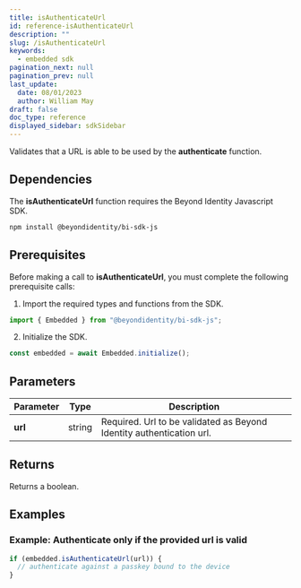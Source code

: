 ```yaml
---
title: isAuthenticateUrl
id: reference-isAuthenticateUrl
description: ""
slug: /isAuthenticateUrl
keywords:
  - embedded sdk
pagination_next: null
pagination_prev: null
last_update:
  date: 08/01/2023
  author: William May
draft: false
doc_type: reference
displayed_sidebar: sdkSidebar
---
```


Validates that a URL is able to be used by the **authenticate** function.

## Dependencies

The **isAuthenticateUrl** function requires the Beyond Identity Javascript SDK.

```bash
npm install @beyondidentity/bi-sdk-js
```

## Prerequisites

Before making a call to **isAuthenticateUrl**, you must complete the following prerequisite calls:

1. Import the required types and functions from the SDK.

  ```javascript
  import { Embedded } from "@beyondidentity/bi-sdk-js";
  ```

2. Initialize the SDK.

  ```javascript
  const embedded = await Embedded.initialize();
  ```

## Parameters

| Parameter | Type | Description |
| --- | --- | --- |
| **url** | string | Required. Url to be validated as Beyond Identity authentication url. |

## Returns

Returns a boolean.

## Examples

### Example: Authenticate only if the provided url is valid

```javascript
if (embedded.isAuthenticateUrl(url)) {
  // authenticate against a passkey bound to the device
}
```
